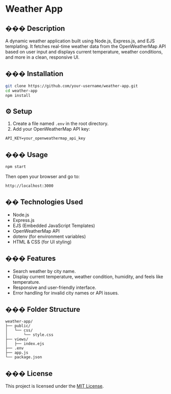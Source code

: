 # Weather App

## ���️ Description
A dynamic weather application built using Node.js, Express.js, and EJS templating. It fetches real-time weather data from the OpenWeatherMap API based on user input and displays current temperature, weather conditions, and more in a clean, responsive UI.

## ��� Installation

```bash
git clone https://github.com/your-username/weather-app.git
cd weather-app
npm install
```

## ⚙️ Setup

1. Create a file named `.env` in the root directory.
2. Add your OpenWeatherMap API key:
```
API_KEY=your_openweathermap_api_key
```

## ��� Usage

```bash
npm start
```

Then open your browser and go to:

```
http://localhost:3000
```

## �� Technologies Used

- Node.js
- Express.js
- EJS (Embedded JavaScript Templates)
- OpenWeatherMap API
- dotenv (for environment variables)
- HTML & CSS (for UI styling)

## ��� Features

- Search weather by city name.
- Display current temperature, weather condition, humidity, and feels like temperature.
- Responsive and user-friendly interface.
- Error handling for invalid city names or API issues.

## ��� Folder Structure

```
weather-app/
├── public/
│   └── css/
│       └── style.css
├── views/
│   ├── index.ejs
├── .env
├── app.js
└── package.json
```

## ��� License

This project is licensed under the [MIT License](LICENSE).

